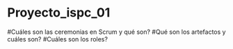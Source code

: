 # Proyecto_ispc_01

#Cuáles son las ceremonias en Scrum y qué son?
#Qué son los artefactos y cuáles son?
#Cuáles son los roles?

